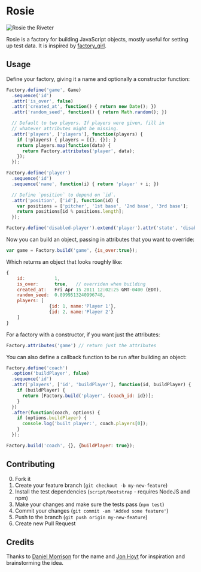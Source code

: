 # Rosie

![Rosie the Riveter](http://upload.wikimedia.org/wikipedia/commons/thumb/1/12/We_Can_Do_It%21.jpg/220px-We_Can_Do_It%21.jpg)

Rosie is a factory for building JavaScript objects, mostly useful for setting up test data. It is inspired by [factory_girl](https://github.com/thoughtbot/factory_girl).

## Usage

Define your factory, giving it a name and optionally a constructor function:

```js
Factory.define('game', Game)
  .sequence('id')
  .attr('is_over', false)
  .attr('created_at', function() { return new Date(); })
  .attr('random_seed', function() { return Math.random(); })

  // Default to two players. If players were given, fill in
  // whatever attributes might be missing.
  .attr('players', ['players'], function(players) {
    if (!players) { players = [{}, {}]; }
    return players.map(function(data) {
      return Factory.attributes('player', data);
    });
  });

Factory.define('player')
  .sequence('id')
  .sequence('name', function(i) { return 'player' + i; })

  // Define `position` to depend on `id`.
  .attr('position', ['id'], function(id) {
    var positions = ['pitcher', '1st base', '2nd base', '3rd base'];
    return positions[id % positions.length];
  });

Factory.define('disabled-player').extend('player').attr('state', 'disabled')
```

Now you can build an object, passing in attributes that you want to override:

```js
var game = Factory.build('game', {is_over:true});
```

Which returns an object that looks roughly like:

```js
{
    id:           1,
    is_over:      true,   // overriden when building
    created_at:   Fri Apr 15 2011 12:02:25 GMT-0400 (EDT),
    random_seed:  0.8999513240996748,
    players: [
                {id: 1, name:'Player 1'},
                {id: 2, name:'Player 2'}
    ]
}
````

For a factory with a constructor, if you want just the attributes:

```js
Factory.attributes('game') // return just the attributes
```

You can also define a callback function to be run after building an object:

```js
Factory.define('coach')
  .option('buildPlayer', false)
  .sequence('id')
  .attr('players', ['id', 'buildPlayer'], function(id, buildPlayer) {
    if (buildPlayer) {
      return [Factory.build('player', {coach_id: id})];
    }
  })
  .after(function(coach, options) {
    if (options.buildPlayer) {
      console.log('built player:', coach.players[0]);
    }
  });

Factory.build('coach', {}, {buildPlayer: true});
```

## Contributing

0. Fork it
0. Create your feature branch (`git checkout -b my-new-feature`)
0. Install the test dependencies (`script/bootstrap` - requires NodeJS and npm)
0. Make your changes and make sure the tests pass (`npm test`)
0. Commit your changes (`git commit -am 'Added some feature'`)
0. Push to the branch (`git push origin my-new-feature`)
0. Create new Pull Request

## Credits

Thanks to [Daniel Morrison](http://twitter.com/danielmorrison/status/58883772040486912) for the name and [Jon Hoyt](http://twitter.com/jonmagic) for inspiration and brainstorming the idea.
